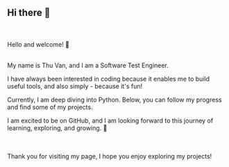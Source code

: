 ## Hi there 👋

<!--
**vans-codelab/vans-codelab** is a ✨ _special_ ✨ repository because its `README.md` (this file) appears on your GitHub profile.

Here are some ideas to get you started:

- 🔭 I’m currently working on ...
- 🌱 I’m currently learning ...
- 👯 I’m looking to collaborate on ...
- 🤔 I’m looking for help with ...
- 💬 Ask me about ...
- 📫 How to reach me: ...
- 😄 Pronouns: ...
- ⚡ Fun fact: ...
-->

<br><br>
Hello and welcome! 🤗
<br><br>

My name is Thu Van, and I am a Software Test Engineer. 

I have always been interested in coding because it enables me to build useful tools, and also simply - because it's fun!

Currently, I am deep diving into Python. Below, you can follow my progress and find some of my projects.

I am excited to be on GitHub, and I am looking forward to this journey of learning, exploring, and growing. 🌱

<br><br>
Thank you for visiting my page, I hope you enjoy exploring my projects!
